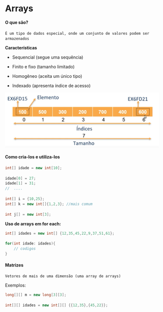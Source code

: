 <h1>Arrays</h1>

<h4>O que são?</h4>

`É um tipo de dados especial, onde um conjunto de valores podem ser armazenados`

<b>Características</b>

- Sequencial (segue uma sequência)

- Finito e fixo (tamanho limitado)

- Homogêneo (aceita um único tipo)

- Indexado (apresenta índice de acesso)

  

<img src="arrays.png"></img>



<h4>Como cria-los e utiliza-los</h4>

```java
int[] idade = new int[10];

idade[0] = 27;
idade[1] = 31;
//  ....

int[] i = {10,25};
int[] k = new int[]{1,2,3}; //mais comum

int j[] = new int[3];
```



<b>Uso de arrays em for each:</b>

```java
int[] idades = new int[] {12,35,45,22,9,37,51,61};

for(int idade: idades){
	// codigos
}
```



<h4>Matrizes</h4>

`Vetores de mais de uma dimensão (uma array de arrays)`

Exemplos:

```java
long[][] m = new long[3][3];

int[][] idades = new int[][] {{12,35},{45,22}};
```

